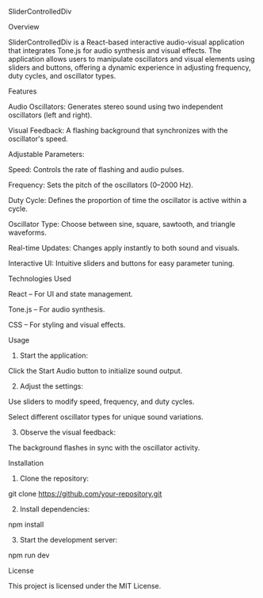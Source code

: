 SliderControlledDiv

Overview

SliderControlledDiv is a React-based interactive audio-visual application that integrates Tone.js for audio synthesis and visual effects. The application allows users to manipulate oscillators and visual elements using sliders and buttons, offering a dynamic experience in adjusting frequency, duty cycles, and oscillator types.

Features

Audio Oscillators: Generates stereo sound using two independent oscillators (left and right).

Visual Feedback: A flashing background that synchronizes with the oscillator's speed.

Adjustable Parameters:

Speed: Controls the rate of flashing and audio pulses.

Frequency: Sets the pitch of the oscillators (0–2000 Hz).

Duty Cycle: Defines the proportion of time the oscillator is active within a cycle.

Oscillator Type: Choose between sine, square, sawtooth, and triangle waveforms.


Real-time Updates: Changes apply instantly to both sound and visuals.

Interactive UI: Intuitive sliders and buttons for easy parameter tuning.


Technologies Used

React – For UI and state management.

Tone.js – For audio synthesis.

CSS – For styling and visual effects.


Usage

1. Start the application:

Click the Start Audio button to initialize sound output.



2. Adjust the settings:

Use sliders to modify speed, frequency, and duty cycles.

Select different oscillator types for unique sound variations.



3. Observe the visual feedback:

The background flashes in sync with the oscillator activity.




Installation

1. Clone the repository:

git clone https://github.com/your-repository.git


2. Install dependencies:

npm install


3. Start the development server:

npm run dev



License

This project is licensed under the MIT License.